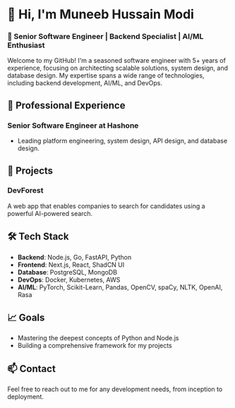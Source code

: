 # 👋 Hi, I'm Muneeb Hussain Modi

### 🚀 Senior Software Engineer | Backend Specialist | AI/ML Enthusiast

Welcome to my GitHub! I'm a seasoned software engineer with 5+ years of experience, focusing on architecting scalable solutions, system design, and database design. My expertise spans a wide range of technologies, including backend development, AI/ML, and DevOps.

## 💼 Professional Experience

### Senior Software Engineer at Hashone
- Leading platform engineering, system design, API design, and database design.

## 🚀 Projects

### DevForest
A web app that enables companies to search for candidates using a powerful AI-powered search.

## 🛠️ Tech Stack

- **Backend**: Node.js, Go, FastAPI, Python
- **Frontend**: Next.js, React, ShadCN UI
- **Database**: PostgreSQL, MongoDB
- **DevOps**: Docker, Kubernetes, AWS
- **AI/ML**: PyTorch, Scikit-Learn, Pandas, OpenCV, spaCy, NLTK, OpenAI, Rasa

## 📈 Goals

- Mastering the deepest concepts of Python and Node.js
- Building a comprehensive framework for my projects

## 📫 Contact

Feel free to reach out to me for any development needs, from inception to deployment.

